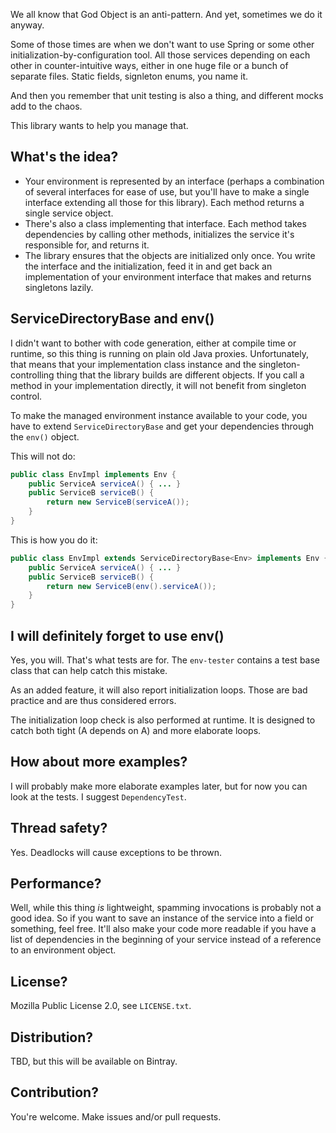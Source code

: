 We all know that God Object is an anti-pattern.
And yet, sometimes we do it anyway.

Some of those times are when we don't want to use Spring or some other initialization-by-configuration tool.
All those services depending on each other in counter-intuitive ways,
either in one huge file or a bunch of separate files. Static fields, signleton enums, you name it.

And then you remember that unit testing is also a thing, and different mocks add to the chaos.

This library wants to help you manage that.

## What's the idea?

- Your environment is represented by an interface (perhaps a combination of several interfaces for ease of use, but
  you'll have to make a single interface extending all those for this library). Each method returns a single
  service object.
- There's also a class implementing that interface. Each method takes dependencies by calling other methods,
  initializes the service it's responsible for, and returns it.
- The library ensures that the objects are initialized only once. You write the interface and the initialization,
  feed it in and get back an implementation of your environment interface that makes and returns singletons lazily.

## ServiceDirectoryBase and env()

I didn't want to bother with code generation, either at compile time or runtime, so this thing is running on
plain old Java proxies. Unfortunately, that means that your implementation class instance and the singleton-controlling
thing that the library builds are different objects. If you call a method in your implementation directly, it will not
benefit from singleton control.

To make the managed environment instance available to your code, you have to extend `ServiceDirectoryBase`
and get your dependencies through the `env()` object.

This will not do:

```java
public class EnvImpl implements Env {
	public ServiceA serviceA() { ... }
	public ServiceB serviceB() {
		return new ServiceB(serviceA());
	}
}
```

This is how you do it:

```java
public class EnvImpl extends ServiceDirectoryBase<Env> implements Env {
	public ServiceA serviceA() { ... }
	public ServiceB serviceB() {
		return new ServiceB(env().serviceA());
	}
}
```

## I will definitely forget to use env()

Yes, you will. That's what tests are for. The `env-tester` contains a test base class that can help catch this mistake.

As an added feature, it will also report initialization loops. Those are bad practice and are thus considered errors.

The initialization loop check is also performed at runtime. It is designed to catch both tight (A depends on A) and
more elaborate loops.

## How about more examples?

I will probably make more elaborate examples later, but for now you can look at the tests. I suggest `DependencyTest`.

## Thread safety?

Yes. Deadlocks will cause exceptions to be thrown.

## Performance?

Well, while this thing *is* lightweight, spamming invocations is probably not a good idea. So if you want to save
an instance of the service into a field or something, feel free. It'll also make your code more readable
if you have a list of dependencies in the beginning of your service instead of a reference to an environment object.

## License?

Mozilla Public License 2.0, see `LICENSE.txt`.

## Distribution?

TBD, but this will be available on Bintray.

## Contribution?

You're welcome. Make issues and/or pull requests.